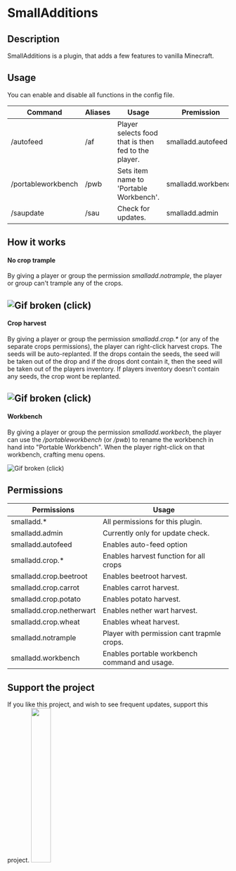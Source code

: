 # SmallAdditions
 
## Description
SmallAdditions is a plugin, that adds a few features to vanilla Minecraft.

## Usage
You can enable and disable all functions in the config file.

Command | Aliases | Usage | Premission
--- | --- | --- | ----
/autofeed <Food option> | /af | Player selects food that is then fed to the player. | smalladd.autofeed
/portableworkbench | /pwb | Sets item name to 'Portable Workbench'. | smalladd.workbench
 /saupdate | /sau | Check for updates. | smalladd.admin

## How it works

#### No crop trample
By giving a player or group the permission _smalladd.notrample_, the player or group can't trample any of the crops.

![Gif broken (click)](https://imgur.com/tBWydPo.gif)
---

#### Crop harvest
By giving a player or group the permission _smalladd.crop.*_ (or any of the separate crops permissions), the player can right-click harvest crops. The seeds will be auto-replanted. If the drops contain the seeds, the seed will be taken out of the drop and if the drops dont contain it, then the seed will be taken out of the players inventory. If players inventory doesn't contain any seeds, the crop wont be replanted.

![Gif broken (click)](https://imgur.com/Fo5feLo.gif)
---

#### Workbench
By giving a player or group the permission _smalladd.workbech_, the player can use the _/portableworkbench_ (or _/pwb_) to rename the workbench in hand into "Portable Workbench". When the player right-click on that workbench, crafting menu opens.

![Gif broken (click)](https://imgur.com/igXaqTB.gif)


## Permissions

Permissions | Usage
--- | ---
smalladd.*| All permissions for this plugin.
smalladd.admin | Currently only for update check.
smalladd.autofeed | Enables auto-feed option
smalladd.crop.* | Enables harvest function for all crops
smalladd.crop.beetroot | Enables beetroot harvest.
smalladd.crop.carrot | Enables carrot harvest.
smalladd.crop.potato | Enables potato harvest.
smalladd.crop.netherwart | Enables nether wart harvest.
smalladd.crop.wheat | Enables wheat harvest.
smalladd.notrample | Player with permission cant trapmle crops.
smalladd.workbench | Enables portable workbench command and usage.

## Support the project
If you like this project, and wish to see frequent updates, support this project.
<a href="https://paypal.me/zbe420?locale.x=en_US"><img style="width: 30%; height: 30%;" src="https://raw.githubusercontent.com/stefan-niedermann/paypal-donate-button/master/paypal-donate-button.png?fbclid=IwAR1C58lEX29L-ZlY23vzQcaZBrJnihD9z1B075At7eNiBnaxzT4If08Wung"></img></a>
